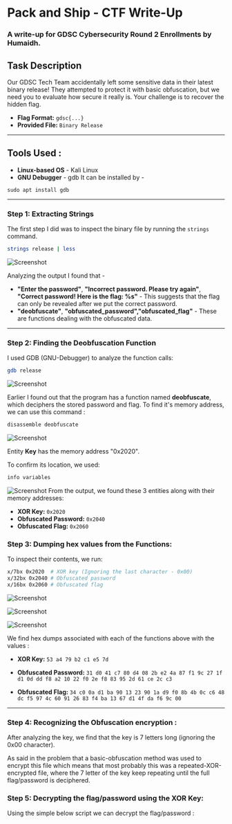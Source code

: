 # Pack and Ship - CTF Write-Up
### A write-up for GDSC Cybersecurity Round 2 Enrollments by Humaidh.

## Task Description

Our GDSC Tech Team accidentally left some sensitive data in their latest binary release! They attempted to protect it with basic obfuscation, but we need you to evaluate how secure it really is. Your challenge is to recover the hidden flag.

- **Flag Format:** `gdsc{...}`
- **Provided File:** `Binary Release`

---

## Tools Used :
- **Linux-based OS**  - Kali Linux
- **GNU Debugger** - gdb
It can be installed by -
```
sudo apt install gdb
```
---
### **Step 1: Extracting Strings**

The first step I did was to inspect the binary file by running the ``strings`` command.

```sh
strings release | less
```
![Screenshot](https://i.imgur.com/OL5xnfz.png)

Analyzing the output I found that -
- **"Enter the password"**, **"Incorrect password. Please try again"**, **"Correct password! Here is the flag: %s"** - This suggests that the flag can only be revealed after we put the correct password.
- **"deobfuscate"**, **"obfuscated\_password","obfuscated\_flag"**  - These are functions dealing with the obfuscated data.
---

### **Step 2: Finding the Deobfuscation Function**

I used GDB (GNU-Debugger) to analyze the function calls:

```sh
gdb release
```
![Screenshot](https://i.imgur.com/cXs1zON.png)

Earlier I found out that the program has a function named **deobfuscate**, which deciphers the stored password and flag. To find it's memory address, we can use this command :

```sh
disassemble deobfuscate
```
![Screenshot](https://i.imgur.com/YP4dVQW.png)

Entity **Key** has the memory address "0x2020". 
 
To confirm its location, we used:
```sh
info variables
```
![Screenshot](https://i.imgur.com/lMsIcVJ.png)
From the output, we found these 3 entities along with their memory addresses:

- **XOR Key:** `0x2020`
- **Obfuscated Password:** `0x2040`
- **Obfuscated Flag:** `0x2060`

### **Step 3: Dumping hex values from the Functions:**


To inspect their contents, we run:

```sh
x/7bx 0x2020  # XOR key (Ignoring the last character - 0x00)
x/32bx 0x2040 # Obfuscated password
x/16bx 0x2060 # Obfuscated flag
```
![Screenshot](https://i.imgur.com/rRJsCuq.png) 

![Screenshot](https://i.imgur.com/LTJBKWv.png)

![Screenshot](https://i.imgur.com/K2AvJe2.png)

We find hex dumps associated with each of the functions above with the values :
- **XOR Key:** `53 a4 79 b2 c1 e5 7d`

- **Obfuscated Password:** `31 d0 41 c7 80 d4 08 2b e2 4a 87 f1 9c 27 1f d1 0d dd f8 a2 10 22 f0 2e f8 83 95 2d 61 ce 2c c3`
- **Obfuscated Flag:** `34 c0 0a d1 ba 90 13 23 90 1a d9 f0 8b 4b 0c c6 48 dc f5 97 4c 60 91 26 83 f4 ba 13 67 d1 4f da f6 9c 00`
---
### **Step 4: Recognizing the Obfuscation encryption :**
After analyzing the key, we find that the key is 7 letters long (ignoring the 0x00 character). 

As said in the problem that a basic-obfuscation method was used to encrypt this file which means that most probably this was a repeated-XOR-encrypted file, where the 7 letter of the key keep repeating until the full flag/password is deciphered.

### **Step 5: Decrypting the flag/password using the XOR Key:**


Using the simple below script we can decrypt the flag/password : 
